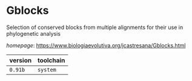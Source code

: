 # Gblocks

Selection of conserved blocks from multiple alignments for their use in phylogenetic analysis

*homepage*: <https://www.biologiaevolutiva.org/jcastresana/Gblocks.html>

version | toolchain
--------|----------
``0.91b`` | ``system``
